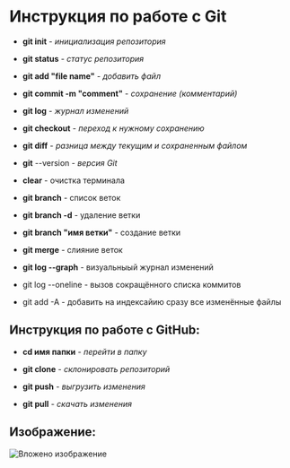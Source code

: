 # __Инструкция по работе с Git__

* __git init__ - *инициализация репозитория*

* __git status__ - *статус репозитория*

* __git add "file name"__ - *добавить файл*

* __git commit -m "comment"__ - *сохранение (комментарий)*

* __git log__ - *журнал изменений*

* __git checkout__ - *переход к нужному сохранению*

* __git diff__ - *разница между текущим и сохраненным файлом*

* __git__ --version - *версия Git*

* __clear__ - очистка терминала

* __git branch__ - список веток

* __git branch -d__ - удаление ветки

* __git branch "имя ветки"__ - создание ветки

* __git merge__ - слияние веток

* __git log --graph__ - визуальныый журнал изменений

* git log --oneline - вызов сокращённого списка коммитов

* git add -A - добавить на индексайию сразу все изменённые файлы


## **Инструкция по работе с GitHub:**

* __cd имя папки__ - *перейти в папку*

* __git clone__ - *склонировать репозиторий*

* __git push__ - *выгрузить изменения*

* __git pull__ - *скачать изменения*

## __Изображение:__
![Вложено изображение](comments.jpg)
